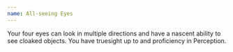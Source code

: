 ```yaml
---
name: All-seeing Eyes
---
```

Your four eyes can look in multiple directions and have a nascent ability to see cloaked objects. 
You have truesight up to <me-distance length="30" /> and proficiency in Perception. 
